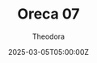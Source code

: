 ---
title: "Oreca 07"
meta_title: ""
description: "Oreca 07 - acf_oreca_07 (acf_oreca_07) by ACF"
date: 2025-03-05T05:00:00Z
thumb: qDmsTWP
mainimage: CkBp9Oc
cargallery: ["uBXwjkJ", "AtP6ASJ", "CXHTKOB"]
categories: ["Car"]
author: "Theodora"
tags: ["LMP2", "Oreca", "WEC",  "Le Mans Prototype", "France", "2021"]
draft: false
link: https://mods.to/v7Xm6828af3bce786
manu: Oreca
accel: 2.9 seconds
country: France
year: 2021
class: LMP2
drivetrain: RWD
engine: 4.2L V8 NA
power: 592 hp
torque: 511
speed: 300+
gb: 6-Speed
mass: 1005
creator: ACF
creatorlink: 
version: "1.0"
csp: "0.2.6"
carname: "Oreca 07"
folder: "acf_oreca_07"
zipsize: "220 MB"
livery: "Included"
r2r: 1
host: mods
---